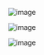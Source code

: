 ![image](https://user-images.githubusercontent.com/37451620/89034994-7d19c600-d310-11ea-97db-cf8ff113bd63.png)

![image](https://user-images.githubusercontent.com/37451620/89039295-2dd79380-d318-11ea-96c4-7fc879eeac6e.png)

![image](https://user-images.githubusercontent.com/37451620/89050592-59af4500-d329-11ea-8a8e-4c7eb1b4a863.png)
